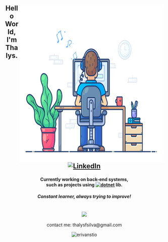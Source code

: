   <h2><img src="https://raw.githubusercontent.com/SupianIDz/SupianIDz/main/coding.gif" width="460" height="500" title="code" align="right" >
  
  <h2 align="center">Hello World, I'm Thalys.
  <p align="center">
  <a href="https://www.linkedin.com/in/thalysfabrizio" target="_blank" rel="noreferrer noopener"><img src="https://img.shields.io/badge/LinkedIn-0a66c2?style=for-the-badge&logo=linkedin&logoColor=fff" alt="LinkedIn" /></a>
  </p>
<p align="center">
  <h4 align="center">Currently working on back-end systems,<br />such as projects using <a href="https://dotnet.microsoft.com/languages/csharp"><img
      src="https://avatars.githubusercontent.com/u/9141961?s=200&v=4&logo=.net&logoColor=61DAFB" width="30"
      alt="dotnet" /></a> lib.</h4>
  <h5 align="center">Constant learner, always trying to improve!<br /><br /></h5>

  <p align="center">
    <a href='https://github.com/anuraghazra/github-readme-stats'>
      <img src="https://github-readme-stats.vercel.app/api/top-langs/?username=thalysfabrizio&layout=compact&theme=gruvbox"
        style="max-width:100;" width="300"> </a>

  <p align="center"> contact me: thalysfsilva@gmail.com<p>
    <p align="center"> <img src="https://komarev.com/ghpvc/?username=erivanstdio&label=Views&color=0a66c2&style=flat" alt="erivanstio" /> </p>
    
</h2>
